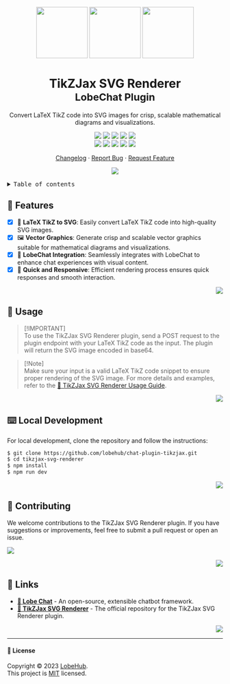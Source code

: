 <a name="readme-top"></a>

<div align="center">

<img height="120" src="https://registry.npmmirror.com/@lobehub/assets-emoji/1.3.0/files/assets/puzzle-piece.webp">
<img height="120" src="https://gw.alipayobjects.com/zos/kitchen/qJ3l3EPsdW/split.svg">
<img height="120" src="https://registry.npmmirror.com/@lobehub/assets-emoji-anim/1.0.0/files/assets/rocket.webp">

<h1>TikZJax SVG Renderer<br/><sup>LobeChat Plugin</sup></h1>

Convert LaTeX TikZ code into SVG images for crisp, scalable mathematical diagrams and visualizations.

[![][🤯-🧩-lobehub-shield]][🤯-🧩-lobehub-link]
[![][github-release-shield]][github-release-link]
[![][github-releasedate-shield]][github-releasedate-link]
[![][github-action-test-shield]][github-action-test-link]
[![][github-action-release-shield]][github-action-release-link]<br/>
[![][github-contributors-shield]][github-contributors-link]
[![][github-forks-shield]][github-forks-link]
[![][github-stars-shield]][github-stars-link]
[![][github-issues-shield]][github-issues-link]
[![][github-license-shield]][github-license-link]

[Changelog](./CHANGELOG.md) · [Report Bug][github-issues-link] · [Request Feature][github-issues-link]

![](https://raw.githubusercontent.com/andreasbm/readme/master/assets/lines/rainbow.png)

</div>

<details>
<summary><kbd>Table of contents</kbd></summary>

#### TOC

- [🌟 Features](#-features)
- [🤯 Usage](#-usage)
- [⌨️ Local Development](#️-local-development)
- [🤝 Contributing](#-contributing)
- [🔗 Links](#-links)

####

</details>

## 🌟 Features

- [x] 🧮 **LaTeX TikZ to SVG**: Easily convert LaTeX TikZ code into high-quality SVG images.
- [x] 🖼️ **Vector Graphics**: Generate crisp and scalable vector graphics suitable for mathematical diagrams and visualizations.
- [x] 🔌 **LobeChat Integration**: Seamlessly integrates with LobeChat to enhance chat experiences with visual content.
- [x] 🚀 **Quick and Responsive**: Efficient rendering process ensures quick responses and smooth interaction.

<div align="right">

[![][back-to-top]](#readme-top)

</div>

## 🤯 Usage

> [!IMPORTANT]\
> To use the TikZJax SVG Renderer plugin, send a POST request to the plugin endpoint with your LaTeX TikZ code as the input. The plugin will return the SVG image encoded in base64.

> [!Note]\
> Make sure your input is a valid LaTeX TikZ code snippet to ensure proper rendering of the SVG image. For more details and examples, refer to the [📘 TikZJax SVG Renderer Usage Guide](#).

<div align="right">

[![][back-to-top]](#readme-top)

</div>

## ⌨️ Local Development

For local development, clone the repository and follow the instructions:

```bash
$ git clone https://github.com/lobehub/chat-plugin-tikzjax.git
$ cd tikzjax-svg-renderer
$ npm install
$ npm run dev
```

<div align="right">

[![][back-to-top]](#readme-top)

</div>

## 🤝 Contributing

We welcome contributions to the TikZJax SVG Renderer plugin. If you have suggestions or improvements, feel free to submit a pull request or open an issue.

[![][pr-welcome-shield]][pr-welcome-link]

<div align="right">

[![][back-to-top]](#readme-top)

</div>

## 🔗 Links

- **[🤖 Lobe Chat](https://github.com/lobehub/lobe-chat)** - An open-source, extensible chatbot framework.
- **[🧩 TikZJax SVG Renderer](https://github.com/lobehub/chat-plugin-tikzjax)** - The official repository for the TikZJax SVG Renderer plugin.

<div align="right">

[![][back-to-top]](#readme-top)

</div>

---

#### 📝 License

Copyright © 2023 [LobeHub][profile-url]. <br />
This project is [MIT](./LICENSE) licensed.

<!-- LINK GROUP -->

[🤯-🧩-lobehub-link]: https://github.com/lobehub/lobe-chat-plugins
[🤯-🧩-lobehub-shield]: https://img.shields.io/badge/%F0%9F%A4%AF%20%26%20%F0%9F%A7%A9%20LobeHub-Plugin-95f3d9?labelColor=black&style=flat-square
[back-to-top]: https://img.shields.io/badge/-BACK_TO_TOP-151515?style=flat-square
[github-release-shield]: https://img.shields.io/github/v/release/lobehub/chat-plugin-tikzjax?color=369eff&labelColor=black&logo=github&style=flat-square
[github-release-link]: https://github.com/lobehub/chat-plugin-tikzjax/releases
[github-releasedate-shield]: https://img.shields.io/github/release-date/lobehub/chat-plugin-tikzjax?labelColor=black&style=flat-square
[github-releasedate-link]: https://github.com/lobehub/chat-plugin-tikzjax/releases
[github-action-test-shield]: https://img.shields.io/github/actions/workflow/status/lobehub/chat-plugin-tikzjax/test.yml?label=test&labelColor=black&logo=githubactions&logoColor=white&style=flat-square
[github-action-test-link]: https://github.com/lobehub/chat-plugin-tikzjax/actions/workflows/test.yml
[github-action-release-shield]: https://img.shields.io/github/actions/workflow/status/lobehub/chat-plugin-tikzjax/release.yml?label=release&labelColor=black&logo=githubactions&logoColor=white&style=flat-square
[github-action-release-link]: https://github.com/lobehub/chat-plugin-tikzjax/actions/workflows/release.yml
[github-contributors-shield]: https://img.shields.io/github/contributors/lobehub/chat-plugin-tikzjax?color=c4f042&labelColor=black&style=flat-square
[github-contributors-link]: https://github.com/lobehub/chat-plugin-tikzjax/graphs/contributors
[github-forks-shield]: https://img.shields.io/github/forks/lobehub/chat-plugin-tikzjax?color=8ae8ff&labelColor=black&style=flat-square
[github-forks-link]: https://github.com/lobehub/chat-plugin-tikzjax/network/members
[github-stars-shield]: https://img.shields.io/github/stars/lobehub/chat-plugin-tikzjax?color=ffcb47&labelColor=black&style=flat-square
[github-stars-link]: https://github.com/lobehub/chat-plugin-tikzjax/network/stargazers
[github-issues-shield]: https://img.shields.io/github/issues/lobehub/chat-plugin-tikzjax?color=ff80eb&labelColor=black&style=flat-square
[github-issues-link]: https://github.com/lobehub/chat-plugin-tikzjax/issues
[github-license-shield]: https://img.shields.io/github/license/lobehub/chat-plugin-tikzjax?color=white&labelColor=black&style=flat-square
[github-license-link]: https://github.com/lobehub/chat-plugin-tikzjax/blob/main/LICENSE
[pr-welcome-shield]: https://img.shields.io/badge/%F0%9F%A4%AF%20PR%20WELCOME-%E2%86%92-ffcb47?labelColor=black&style=for-the-badge
[pr-welcome-link]: https://github.com/lobehub/chat-plugin-tikzjax/pulls
[profile-url]: https://github.com/lobehub
